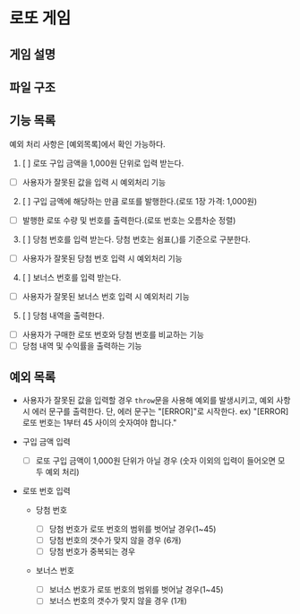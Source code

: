 # 로또 게임

## 게임 설명

## 파일 구조

## 기능 목록

예외 처리 사항은 [예외목록]에서 확인 가능하다.

1. [ ] 로또 구입 금액을 1,000원 단위로 입력 받는다.

- [ ] 사용자가 잘못된 값을 입력 시 예외처리 기능

2. [ ] 구입 금액에 해당하는 만큼 로또를 발행한다.(로또 1장 가격: 1,000원)

- [ ] 발행한 로또 수량 및 번호를 출력한다.(로또 번호는 오름차순 정렬)

3. [ ] 당첨 번호를 입력 받는다. 당첨 번호는 쉼표(,)를 기준으로 구분한다.

- [ ] 사용자가 잘못된 당첨 번호 입력 시 예외처리 기능

4. [ ] 보너스 번호를 입력 받는다.

- [ ] 사용자가 잘못된 보너스 번호 입력 시 예외처리 기능

5. [ ] 당첨 내역을 출력한다.

- [ ] 사용자가 구매한 로또 번호와 당첨 번호를 비교하는 기능
- [ ] 당첨 내역 및 수익률을 출력하는 기능

## 예외 목록

- 사용자가 잘못된 값을 입력할 경우 `throw`문을 사용해 예외를 발생시키고, 예외 사항 시 에러 문구를 출력한다. 단, 에러 문구는 "[ERROR]"로 시작한다.
  ex) "[ERROR] 로또 번호는 1부터 45 사이의 숫자여야 합니다."

* 구입 금액 입력

  - [ ] 로또 구입 금액이 1,000원 단위가 아닐 경우 (숫자 이외의 입력이 들어오면 모두 예외 처리)

* 로또 번호 입력

  - 당첨 번호

    - [ ] 당첨 번호가 로또 번호의 범위를 벗어날 경우(1~45)
    - [ ] 당첨 번호의 갯수가 맞지 않을 경우 (6개)
    - [ ] 당첨 번호가 중복되는 경우

  - 보너스 번호
    - [ ] 보너스 번호가 로또 번호의 범위를 벗어날 경우(1~45)
    - [ ] 보너스 번호의 갯수가 맞지 않을 경우 (1개)
